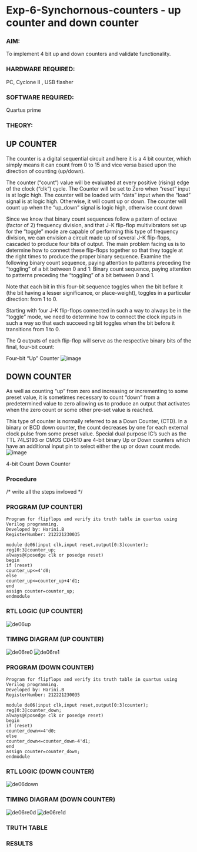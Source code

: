 # Exp-6-Synchornous-counters - up counter and down counter 
### AIM: 
To implement 4 bit up and down counters and validate  functionality.
### HARDWARE REQUIRED: 
PC, Cyclone II , USB flasher
### SOFTWARE REQUIRED:  
Quartus prime
### THEORY:
## UP COUNTER 
The counter is a digital sequential circuit and here it is a 4 bit counter, which simply means it can count from 0 to 15 and vice versa based upon the direction of counting (up/down). 

The counter (“count“) value will be evaluated at every positive (rising) edge of the clock (“clk“) cycle.
The Counter will be set to Zero when “reset” input is at logic high.
The counter will be loaded with “data” input when the “load” signal is at logic high. Otherwise, it will count up or down.
The counter will count up when the “up_down” signal is logic high, otherwise count down

Since we know that binary count sequences follow a pattern of octave (factor of 2) frequency division, and that J-K flip-flop multivibrators set up for the “toggle” mode are capable of performing this type of frequency division, we can envision a circuit made up of several J-K flip-flops, cascaded to produce four bits of output.
The main problem facing us is to determine how to connect these flip-flops together so that they toggle at the right times to produce the proper binary sequence.
Examine the following binary count sequence, paying attention to patterns preceding the “toggling” of a bit between 0 and 1:
Binary count sequence, paying attention to patterns preceding the “toggling” of a bit between 0 and 1.

Note that each bit in this four-bit sequence toggles when the bit before it (the bit having a lesser significance, or place-weight), toggles in a particular direction: from 1 to 0.



 
 

Starting with four J-K flip-flops connected in such a way to always be in the “toggle” mode, we need to determine how to connect the clock inputs in such a way so that each succeeding bit toggles when the bit before it transitions from 1 to 0.

The Q outputs of each flip-flop will serve as the respective binary bits of the final, four-bit count:

 
 

Four-bit “Up” Counter
![image](https://user-images.githubusercontent.com/36288975/169644758-b2f4339d-9532-40c5-af40-8f4f8c942e2c.png)



## DOWN COUNTER 

As well as counting “up” from zero and increasing or incrementing to some preset value, it is sometimes necessary to count “down” from a predetermined value to zero allowing us to produce an output that activates when the zero count or some other pre-set value is reached.

This type of counter is normally referred to as a Down Counter, (CTD). In a binary or BCD down counter, the count decreases by one for each external clock pulse from some preset value. Special dual purpose IC’s such as the TTL 74LS193 or CMOS CD4510 are 4-bit binary Up or Down counters which have an additional input pin to select either the up or down count mode.
![image](https://user-images.githubusercontent.com/36288975/169644844-1a14e123-7228-4ed8-81a9-eb937dff4ac8.png)


4-bit Count Down Counter
### Procedure
/* write all the steps invloved */



### PROGRAM (UP COUNTER)
```
Program for flipflops and verify its truth table in quartus using Verilog programming.
Developed by: Harini.B
RegisterNumber: 212221230035 

module de06(input clk,input reset,output[0:3]counter);
reg[0:3]counter_up;
always@(posedge clk or posedge reset)
begin
if (reset)
counter_up<=4'd0;
else 
counter_up<=counter_up+4'd1;
end
assign counter=counter_up;
endmodule
```
### RTL LOGIC (UP COUNTER)
![de06up](https://user-images.githubusercontent.com/93427253/169737903-7df02767-aa31-4226-abe7-d31f558853fe.png)
### TIMING DIAGRAM (UP COUNTER)
![de06re0](https://user-images.githubusercontent.com/93427253/169737973-5972c90c-6ced-45e6-9f62-8d72761fb155.png)
![de06re1](https://user-images.githubusercontent.com/93427253/169738001-937ca70c-33d8-49ba-8a3e-b5fdf7eafdc1.png)

### PROGRAM (DOWN COUNTER)
```
Program for flipflops and verify its truth table in quartus using Verilog programming.
Developed by: Harini.B
RegisterNumber: 212221230035 

module de06(input clk,input reset,output[0:3]counter);
reg[0:3]counter_down;
always@(posedge clk or posedge reset)
begin
if (reset)
counter_down<=4'd0;
else 
counter_down<=counter_down-4'd1;
end
assign counter=counter_down;
endmodule
```
### RTL LOGIC (DOWN COUNTER)
![de06down](https://user-images.githubusercontent.com/93427253/169740256-e2395463-943a-4248-b148-cd39ec4abe6a.png)
### TIMING DIAGRAM (DOWN COUNTER)
![de06re0d](https://user-images.githubusercontent.com/93427253/169740303-a3b3e520-dd40-4573-b417-c17fe84a7eb9.png)
![de06re1d](https://user-images.githubusercontent.com/93427253/169740321-c4ffa7bc-0548-4977-99fd-c060b65e0d04.png)

### TRUTH TABLE 



### RESULTS 
